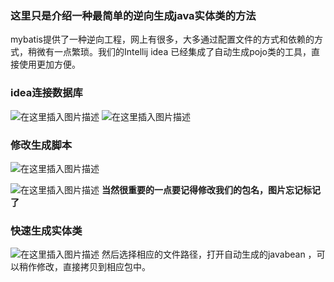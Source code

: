 ### 这里只是介绍一种最简单的逆向生成java实体类的方法
mybatis提供了一种逆向工程，网上有很多，大多通过配置文件的方式和依赖的方式，稍微有一点繁琐。我们的Intellij idea  已经集成了自动生成pojo类的工具，直接使用更加方便。
### idea连接数据库
![在这里插入图片描述](https://img-blog.csdnimg.cn/20181109140546285.png?x-oss-process=image/watermark,type_ZmFuZ3poZW5naGVpdGk,shadow_10,text_aHR0cHM6Ly9ibG9nLmNzZG4ubmV0L3UwMTExMzgxOTA=,size_16,color_FFFFFF,t_70)
![在这里插入图片描述](https://img-blog.csdnimg.cn/20181109140557238.png?x-oss-process=image/watermark,type_ZmFuZ3poZW5naGVpdGk,shadow_10,text_aHR0cHM6Ly9ibG9nLmNzZG4ubmV0L3UwMTExMzgxOTA=,size_16,color_FFFFFF,t_70)
### 修改生成脚本
![在这里插入图片描述](https://img-blog.csdnimg.cn/20181109141103624.png?x-oss-process=image/watermark,type_ZmFuZ3poZW5naGVpdGk,shadow_10,text_aHR0cHM6Ly9ibG9nLmNzZG4ubmV0L3UwMTExMzgxOTA=,size_16,color_FFFFFF,t_70)

![在这里插入图片描述](https://img-blog.csdnimg.cn/20181109141127647.png?x-oss-process=image/watermark,type_ZmFuZ3poZW5naGVpdGk,shadow_10,text_aHR0cHM6Ly9ibG9nLmNzZG4ubmV0L3UwMTExMzgxOTA=,size_16,color_FFFFFF,t_70)
**当然很重要的一点要记得修改我们的包名，图片忘记标记了**

### 快速生成实体类
![在这里插入图片描述](https://img-blog.csdnimg.cn/2018110914114643.png?x-oss-process=image/watermark,type_ZmFuZ3poZW5naGVpdGk,shadow_10,text_aHR0cHM6Ly9ibG9nLmNzZG4ubmV0L3UwMTExMzgxOTA=,size_16,color_FFFFFF,t_70)
然后选择相应的文件路径，打开自动生成的javabean ，可以稍作修改，直接拷贝到相应包中。